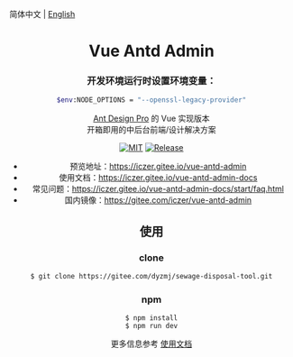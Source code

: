 简体中文 | [English](./README.en-US.md)
<h1 align="center">Vue Antd Admin</h1>

<div align="center">

### 开发环境运行时设置环境变量：
```bash
$env:NODE_OPTIONS = "--openssl-legacy-provider"
```
  
[Ant Design Pro](https://github.com/ant-design/ant-design-pro) 的 Vue 实现版本  
开箱即用的中后台前端/设计解决方案

[![MIT](https://img.shields.io/github/license/iczer/vue-antd-admin)](https://github.com/iczer/vue-antd-admin/blob/master/LICENSE)
[![Release](https://img.shields.io/github/v/release/iczer/vue-antd-admin)](https://github.com/iczer/vue-antd-admin/releases/latest)


- 预览地址：https://iczer.gitee.io/vue-antd-admin
- 使用文档：https://iczer.gitee.io/vue-antd-admin-docs
- 常见问题：https://iczer.gitee.io/vue-antd-admin-docs/start/faq.html
- 国内镜像：https://gitee.com/iczer/vue-antd-admin

## 使用
### clone
```bash
$ git clone https://gitee.com/dyzmj/sewage-disposal-tool.git
```
### npm
```
$ npm install
$ npm run dev
```
更多信息参考 [使用文档](https://iczer.gitee.io/vue-antd-admin-docs)